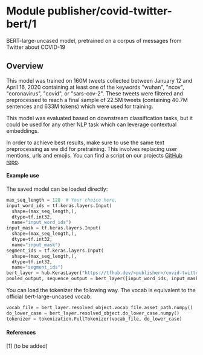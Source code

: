 # Module publisher/covid-twitter-bert/1
BERT-large-uncased model, pretrained on a corpus of messages from Twitter about COVID-19

<!-- asset-path: https://storage.cloud.google.com/cb-tpu-projects/releases/v1/twitter-covid-bert-v1.tar.gz -->
<!-- module-type: text-embedding -->
<!-- network-architecture: Transformer -->
<!-- dataset: Twitter -->
<!-- language: en -->
<!-- fine-tunable: true -->
<!-- format: saved_model_2 -->

## Overview

This model was trained on 160M tweets collected between January 12 and April 16, 2020 containing at least one of the keywords "wuhan", "ncov", "coronavirus", "covid", or "sars-cov-2". These tweets were filtered and preprocessed to reach a final sample of 22.5M tweets (containing 40.7M sentences and 633M tokens) which were used for training.

This model was evaluated based on downstream classification tasks, but it could be used for any other NLP task which can leverage contextual embeddings. 

In order to achieve best results, make sure to use the same text preprocessing as we did for pretraining. This involves replacing user mentions, urls and emojis. You can find a script on our projects [GitHub repo](https://github.com/digitalepidemiologylab/covid-bert).


#### Example use
The saved model can be loaded directly:

```python
max_seq_length = 128  # Your choice here.
input_word_ids = tf.keras.layers.Input(
  shape=(max_seq_length,),
  dtype=tf.int32,
  name="input_word_ids")
input_mask = tf.keras.layers.Input(
  shape=(max_seq_length,),
  dtype=tf.int32,
  name="input_mask")
segment_ids = tf.keras.layers.Input(
  shape=(max_seq_length,),
  dtype=tf.int32,
  name="segment_ids")
bert_layer = hub.KerasLayer("https://tfhub.dev/<publisher>/covid-twitter-bert>/1", trainable=True)
pooled_output, sequence_output = bert_layer([input_word_ids, input_mask, segment_ids])
```

You can load the tokenizer the following way. The vocab is equivalent to the official bert-large-uncased vocab:
```python
vocab_file = bert_layer.resolved_object.vocab_file.asset_path.numpy()
do_lower_case = bert_layer.resolved_object.do_lower_case.numpy()
tokenizer = tokenization.FullTokenizer(vocab_file, do_lower_case)
```

#### References
[1] (to be added)
